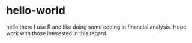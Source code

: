 # hello-world
hello there
I use R and like doing some coding in financial analysis. 
Hope work with those interested in this regard. 
